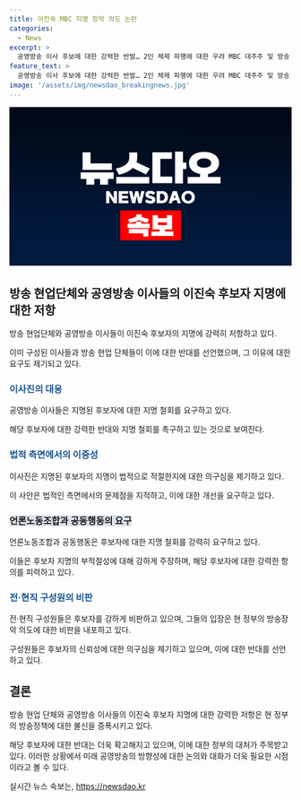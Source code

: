 ```yaml
---
title: 이진숙 MBC 지명 장악 의도 논란
categories:
  - News
excerpt: >
  공영방송 이사 후보에 대한 강력한 반발… 2인 체제 파행에 대한 우려 MBC 대주주 및 방송 현업 단체들은 신규 방송통신위원장 후보인 이진숙에 대한 선임계획을 무효로 여기며 강력한 저항을 펼치고 있습니다. 이들은 무효인 2인 체제에 의한 선임계획을 중단해야 한다며 이번 지명에 대한 거부를 강하게 주장했습니다. 방송위법에 대한 지적과 함께 공영방송의 독립성과 공영성을 강화하고자 하는 논의가 진행 중임에도 불구하고, 신속한 이사 선임을 촉구하는 이유를 비판했습니다. 또한, 이진숙의 과거 행적과 MBC에 대한 압박을 언급하며 후보자 지명을 철회할 것을 요구했습니다. 해당 지명은 공영방송을 위협하는 조치로 강력한 비난을 받고 있으며, 전 국민적인 우려와 반대가 고조되고 있습니다.
feature_text: >
  공영방송 이사 후보에 대한 강력한 반발… 2인 체제 파행에 대한 우려 MBC 대주주 및 방송 현업 단체들은 신규 방송통신위원장 후보인 이진숙에 대한 선임계획을 무효로 여기며 강력한 저항을 펼치고 있습니다. 이들은 무효인 2인 체제에 의한 선임계획을 중단해야 한다며 이번 지명에 대한 거부를 강하게 주장했습니다. 방송위법에 대한 지적과 함께 공영방송의 독립성과 공영성을 강화하고자 하는 논의가 진행 중임에도 불구하고, 신속한 이사 선임을 촉구하는 이유를 비판했습니다. 또한, 이진숙의 과거 행적과 MBC에 대한 압박을 언급하며 후보자 지명을 철회할 것을 요구했습니다. 해당 지명은 공영방송을 위협하는 조치로 강력한 비난을 받고 있으며, 전 국민적인 우려와 반대가 고조되고 있습니다.
image: '/assets/img/newsdao_breakingnews.jpg'
---
```


<p><img src="/assets/img/newsdao_breakingnews.jpg" alt="cryptoinkorea 속보" /></p>

<h2 data-ke-size="size26">방송 현업단체와 공영방송 이사들의 이진숙 후보자 지명에 대한 저항</h2>

<p data-ke-size="size16">방송 현업단체와 공영방송 이사들이 이진숙 후보자의 지명에 강력히 저항하고 있다.</p>

<p data-ke-size="size16">이미 구성된 이사들과 방송 현업 단체들이 이에 대한 반대를 선언했으며, 그 이유에 대한 요구도 제기되고 있다.</p>

<h3><b><span style="color: #1a5490;">이사진의 대응</span></b></h3>

<p data-ke-size="size16">공영방송 이사들은 지명된 후보자에 대한 지명 철회를 요구하고 있다.</p>

<p data-ke-size="size16">해당 후보자에 대한 강력한 반대와 지명 철회를 촉구하고 있는 것으로 보여진다.</p>

<h3><b><span style="color: #1a5490;">법적 측면에서의 이중성</span></b></h3>

<p data-ke-size="size16">이사진은 지명된 후보자의 지명이 법적으로 적절한지에 대한 의구심을 제기하고 있다.</p>

<p data-ke-size="size16">이 사안은 법적인 측면에서의 문제점을 지적하고, 이에 대한 개선을 요구하고 있다.</p>

<h3><b><span style="background-color: #21538527;">언론노동조합과 공동행동의 요구</span></b></h3>

<p data-ke-size="size16">언론노동조합과 공동행동은 후보자에 대한 지명 철회를 강력히 요구하고 있다.</p>

<p data-ke-size="size16">이들은 후보자 지명의 부적절성에 대해 강하게 주장하며, 해당 후보자에 대한 강력한 항의를 피력하고 있다.</p>

<h3><b><span style="color: #1a5490;">전·현직 구성원의 비판</span></b></h3>

<p data-ke-size="size16">전·현직 구성원들은 후보자를 강하게 비판하고 있으며, 그들의 입장은 현 정부의 방송장악 의도에 대한 비판을 내포하고 있다.</p>

<p data-ke-size="size16">구성원들은 후보자의 신뢰성에 대한 의구심을 제기하고 있으며, 이에 대한 반대를 선언하고 있다.</p>

<h2 data-ke-size="size26">결론</h2>

<p data-ke-size="size16">방송 현업 단체와 공영방송 이사들의 이진숙 후보자 지명에 대한 강력한 저항은 현 정부의 방송정책에 대한 불신을 증폭시키고 있다.</p>

<p data-ke-size="size16">해당 후보자에 대한 반대는 더욱 확고해지고 있으며, 이에 대한 정부의 대처가 주목받고 있다. 이러한 상황에서 미래 공영방송의 방향성에 대한 논의와 대화가 더욱 필요한 시점이라고 볼 수 있다.</p>
실시간 뉴스 속보는, <a href="https://newsdao.kr" rel="dofollow">https://newsdao.kr</a>


